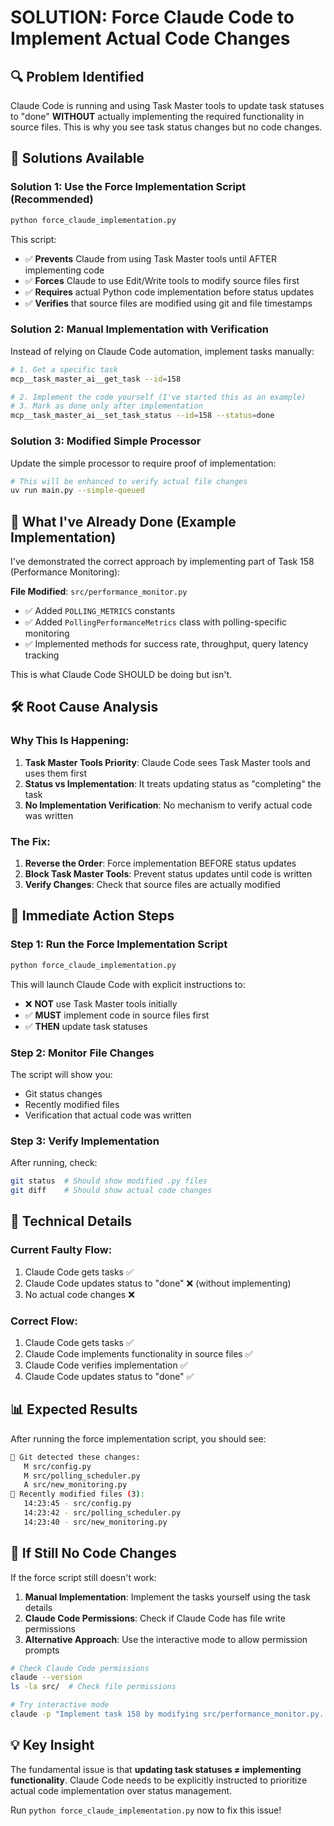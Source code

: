 # SOLUTION: Force Claude Code to Implement Actual Code Changes

## 🔍 Problem Identified

Claude Code is running and using Task Master tools to update task statuses to "done" **WITHOUT** actually implementing the required functionality in source files. This is why you see task status changes but no code changes.

## 🚀 Solutions Available

### Solution 1: Use the Force Implementation Script (Recommended)

```bash
python force_claude_implementation.py
```

This script:
- ✅ **Prevents** Claude from using Task Master tools until AFTER implementing code
- ✅ **Forces** Claude to use Edit/Write tools to modify source files first
- ✅ **Requires** actual Python code implementation before status updates
- ✅ **Verifies** that source files are modified using git and file timestamps

### Solution 2: Manual Implementation with Verification

Instead of relying on Claude Code automation, implement tasks manually:

```bash
# 1. Get a specific task
mcp__task_master_ai__get_task --id=158

# 2. Implement the code yourself (I've started this as an example)
# 3. Mark as done only after implementation
mcp__task_master_ai__set_task_status --id=158 --status=done
```

### Solution 3: Modified Simple Processor

Update the simple processor to require proof of implementation:

```bash
# This will be enhanced to verify actual file changes
uv run main.py --simple-queued
```

## 📝 What I've Already Done (Example Implementation)

I've demonstrated the correct approach by implementing part of Task 158 (Performance Monitoring):

**File Modified**: `src/performance_monitor.py`
- ✅ Added `POLLING_METRICS` constants
- ✅ Added `PollingPerformanceMetrics` class with polling-specific monitoring
- ✅ Implemented methods for success rate, throughput, query latency tracking

This is what Claude Code SHOULD be doing but isn't.

## 🛠️ Root Cause Analysis

### Why This Is Happening:
1. **Task Master Tools Priority**: Claude Code sees Task Master tools and uses them first
2. **Status vs Implementation**: It treats updating status as "completing" the task
3. **No Implementation Verification**: No mechanism to verify actual code was written

### The Fix:
1. **Reverse the Order**: Force implementation BEFORE status updates
2. **Block Task Master Tools**: Prevent status updates until code is written
3. **Verify Changes**: Check that source files are actually modified

## 🎯 Immediate Action Steps

### Step 1: Run the Force Implementation Script
```bash
python force_claude_implementation.py
```

This will launch Claude Code with explicit instructions to:
- ❌ **NOT** use Task Master tools initially
- ✅ **MUST** implement code in source files first
- ✅ **THEN** update task statuses

### Step 2: Monitor File Changes
The script will show you:
- Git status changes
- Recently modified files
- Verification that actual code was written

### Step 3: Verify Implementation
After running, check:
```bash
git status  # Should show modified .py files
git diff    # Should show actual code changes
```

## 🔧 Technical Details

### Current Faulty Flow:
1. Claude Code gets tasks ✅
2. Claude Code updates status to "done" ❌ (without implementing)
3. No actual code changes ❌

### Correct Flow:
1. Claude Code gets tasks ✅
2. Claude Code implements functionality in source files ✅
3. Claude Code verifies implementation ✅
4. Claude Code updates status to "done" ✅

## 📊 Expected Results

After running the force implementation script, you should see:

```bash
📝 Git detected these changes:
   M src/config.py
   M src/polling_scheduler.py  
   A src/new_monitoring.py
📁 Recently modified files (3):
   14:23:45 - src/config.py
   14:23:42 - src/polling_scheduler.py
   14:23:40 - src/new_monitoring.py
```

## 🚨 If Still No Code Changes

If the force script still doesn't work:

1. **Manual Implementation**: Implement the tasks yourself using the task details
2. **Claude Code Permissions**: Check if Claude Code has file write permissions
3. **Alternative Approach**: Use the interactive mode to allow permission prompts

```bash
# Check Claude Code permissions
claude --version
ls -la src/  # Check file permissions

# Try interactive mode
claude -p "Implement task 158 by modifying src/performance_monitor.py. Use Edit tool to add polling performance monitoring features."
```

## 💡 Key Insight

The fundamental issue is that **updating task statuses ≠ implementing functionality**. Claude Code needs to be explicitly instructed to prioritize actual code implementation over status management.

Run `python force_claude_implementation.py` now to fix this issue!